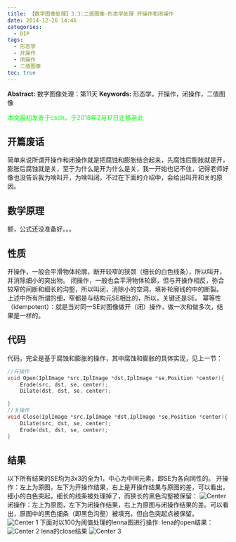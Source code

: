 ```yaml
---
title: 【数字图像处理】3.3:二值图像-形态学处理 开操作和闭操作
date: 2014-12-26 14:46
categories:
  - DIP
tags:
  - 形态学
  - 开操作
  - 闭操作
  - 二值图像
toc: true
---
```

**Abstract:** 数字图像处理：第11天
**Keywords:** 形态学，开操作，闭操作，二值图像
<!--more-->
<font color="00FF00">本文最初发表于csdn，于2018年2月17日迁移至此</font>
## 开篇废话
简单来说所谓开操作和闭操作就是把腐蚀和膨胀结合起来，先腐蚀后膨胀就是开，膨胀后腐蚀就是关，至于为什么是开为什么是关，我一开始也记不住，记得老师好像也没告诉我为啥叫开，为啥叫闭，不过在下面的介绍中，会给出叫开和关的原因。

## 数学原理
额，公式还没准备好。。。

## 性质
开操作，一般会平滑物体轮廓，断开较窄的狭颈（细长的白色线条），所以叫开，并消除细小的突出物。
闭操作，一般也会平滑物体轮廓，但与开操作相反，弥合较窄的间断和细长的沟壑，所以叫闭，消除小的空洞，填补轮廓线的中的断裂。
上述中所有所谓的细，窄都是与结构元SE相比的，所以，关键还是SE。
幂等性（idempotent）：就是当对同一SE对图像做开（闭）操作，做一次和做多次，结果是一样的。

## 代码

代码，完全是基于腐蚀和膨胀的操作，其中腐蚀和膨胀的具体实现，见上一节：
```c++
//开操作
void Open(IplImage *src,IplImage *dst,IplImage *se,Position *center){
    Erode(src, dst, se, center);
    Dilate(dst, dst, se, center);

}
//关操作
void Close(IplImage *src,IplImage *dst,IplImage *se,Position *center){
    Dilate(src, dst, se, center);
    Erode(dst, dst, se, center);
}
```
## 结果
以下所有结果的SE均为3x3的全为1，中心为中间元素，即SE为各向同性的。
开操作：左上为原图，左下为开操作结果，右上是开操作结果与原图的差，可以看出，细小的白色突起，细长的线条被处理掉了，而狭长的黑色沟壑被保留：
![Center][]
闭操作：左上为原图，左下为闭操作结果，右上为原图与闭操作结果的差。可以看出，原图中的黑色细条（即黑色沟壑）被填充，但白色突起点被保留。
![Center 1][]
下面对以100为阈值处理的lenna图进行操作:
lena的open结果：
![Center 2][]
lena的close结果
![Center 3][]


[Center]: https://tony4ai-1251394096.cos.ap-hongkong.myqcloud.com/blog_images/DIP-3-3-二值图像-形态学处理3-开操作和闭操作/20141226142338730.jpg
[Center 1]: https://tony4ai-1251394096.cos.ap-hongkong.myqcloud.com/blog_images/DIP-3-3-二值图像-形态学处理3-开操作和闭操作/20141226142814593.jpg
[Center 2]: https://tony4ai-1251394096.cos.ap-hongkong.myqcloud.com/blog_images/DIP-3-3-二值图像-形态学处理3-开操作和闭操作/20141226144151824.jpg
[Center 3]: https://tony4ai-1251394096.cos.ap-hongkong.myqcloud.com/blog_images/DIP-3-3-二值图像-形态学处理3-开操作和闭操作/20141226144543531.jpg
